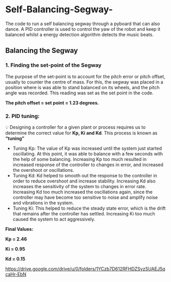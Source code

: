 # Self-Balancing-Segway-
The code to run a self balancing segway through a pyboard that can also dance. 
A PID controller is used to control the yaw of the robot and keep it balanced whilst a energy detection algorithm detects the music beats.

## Balancing the Segway

### 1. Finding the set-point of the Segway

The purpose of the set-point is to account for the pitch error or pitch offset, usually to counter the centre of mass. For this, the segway was placed in a position where is was able to stand balanced on its wheels, and the pitch angle was recorded. This reading was set as the set point in the code. 

**The pitch offset = set point = 1.23 degrees.**

### 2. PID tuning:

💡 Designing a controller for a given plant or process requires us to determine the correct value for **Kp, Ki and Kd**. This process is known as **“tuning”**

- Tuning Kp: The value of Kp was increased until the system just started oscillating. At this point, it was able to balance with a few seconds with the help of some balancing. Increasing Kp too much resulted in increased response of the controller to changes in error, and increased the overshoot or oscillations.
- Tuning Kd: Kd helped to smooth out the response to the controller in order to reduce overshoot and increase stability. Increasing Kd also increases the sensitivity of the system to changes in error rate. Increasing Kd too much increased the oscillations again, since the controller may have become too sensitive to noise and amplify noise and vibrations in the system.
- Tuning Ki: This helped to reduce the steady state error, which is the drift that remains after the controller has settled. Increasing Ki too much caused the system to act aggressively.

**Final Values:** 

**Kp = 2.46**

**Ki = 0.95**

**Kd = 0.15**

https://drive.google.com/drive/u/0/folders/1YCzb7D612RFHDZSyzSUAEJ5qcaHr-EbN
